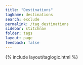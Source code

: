 ```yaml
---
title: "Destinations"
tagName: destinations
search: exclude
permalink: /tag_destinations
sidebar: stitchnav
folder: tags
layout: page
feedback: false
---
```

{% include layout/taglogic.html %}


